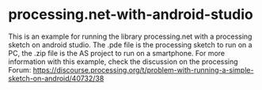 # processing.net-with-android-studio
This is an example for running the library processing.net with a processing sketch on android studio.
The .pde file is the processing sketch to run on a PC, the .zip file is the AS project to run on a smartphone.
For more information with this example, check the discussion on the processing Forum: https://discourse.processing.org/t/problem-with-running-a-simple-sketch-on-android/40732/38
